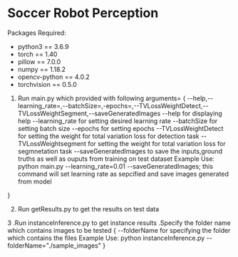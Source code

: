 # Soccer Robot Perception

Packages Required:
* python3 == 3.6.9
* torch == 1.40
* pillow == 7.0.0
* numpy == 1.18.2
* opencv-python == 4.0.2
* torchvision == 0.5.0


1. Run main.py which provided with following arguments=
{
    --help,--learning_rate=,--batchSize=,-epochs=,--TVLossWeightDetect,--TVLossWeightSegment,--saveGeneratedImages
    --help  for displaying help
    --learning_rate for setting desired learning rate
    --batchSize for setting batch size
    --epochs for setting epochs
    --TVLossWeightDetect for setting the weight for total variation loss for detection task
    --TVLossWeightsegment for setting the weight for total variation loss for segmnetation task
    --saveGeneratedImages to save the inputs,ground truths as well as ouputs from training on test dataset
    Example Use: python main.py --learning_rate=0.01 --saveGeneratedImages; this command will set learning rate as sepcified and save images generated from model
    
}

2. Run getResults.py to get the results on test data

3 .Run instanceInference.py to get instance results .Specify the folder name which contains images to be tested
{
    --folderName for specifying the folder which contains the files
    Example Use: python instanceInference.py --folderName="./sample_images"
}

